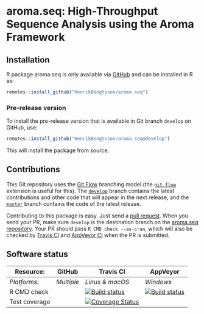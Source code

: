 # aroma.seq: High-Throughput Sequence Analysis using the Aroma Framework


## Installation
R package aroma.seq is only available via [GitHub](https://github.com/HenrikBengtsson/aroma.seq) and can be installed in R as:
```r
remotes::install_github("HenrikBengtsson/aroma.seq")
```

### Pre-release version

To install the pre-release version that is available in Git branch `develop` on GitHub, use:
```r
remotes::install_github("HenrikBengtsson/aroma.seq@develop")
```
This will install the package from source.  



## Contributions

This Git repository uses the [Git Flow](http://nvie.com/posts/a-successful-git-branching-model/) branching model (the [`git flow`](https://github.com/petervanderdoes/gitflow-avh) extension is useful for this).  The [`develop`](https://github.com/HenrikBengtsson/aroma.seq/tree/develop) branch contains the latest contributions and other code that will appear in the next release, and the [`master`](https://github.com/HenrikBengtsson/aroma.seq) branch contains the code of the latest release.

Contributing to this package is easy.  Just send a [pull request](https://help.github.com/articles/using-pull-requests/).  When you send your PR, make sure `develop` is the destination branch on the [aroma.seq repository](https://github.com/HenrikBengtsson/aroma.seq).  Your PR should pass `R CMD check --as-cran`, which will also be checked by <a href="https://travis-ci.org/HenrikBengtsson/aroma.seq">Travis CI</a> and <a href="https://ci.appveyor.com/project/HenrikBengtsson/aroma-seq">AppVeyor CI</a> when the PR is submitted.


## Software status

| Resource:     | GitHub        | Travis CI       | AppVeyor         |
| ------------- | ------------------- | --------------- | ---------------- |
| _Platforms:_  | _Multiple_          | _Linux & macOS_ | _Windows_        |
| R CMD check   |  | <a href="https://travis-ci.org/HenrikBengtsson/aroma.seq"><img src="https://travis-ci.org/HenrikBengtsson/aroma.seq.svg" alt="Build status"></a>   | <a href="https://ci.appveyor.com/project/HenrikBengtsson/aroma-seq"><img src="https://ci.appveyor.com/api/projects/status/github/HenrikBengtsson/aroma.seq?svg=true" alt="Build status"></a> |
| Test coverage |                     | <a href="https://codecov.io/gh/HenrikBengtsson/aroma.seq"><img src="https://codecov.io/gh/HenrikBengtsson/aroma.seq/branch/develop/graph/badge.svg" alt="Coverage Status"/></a>     |                  |

